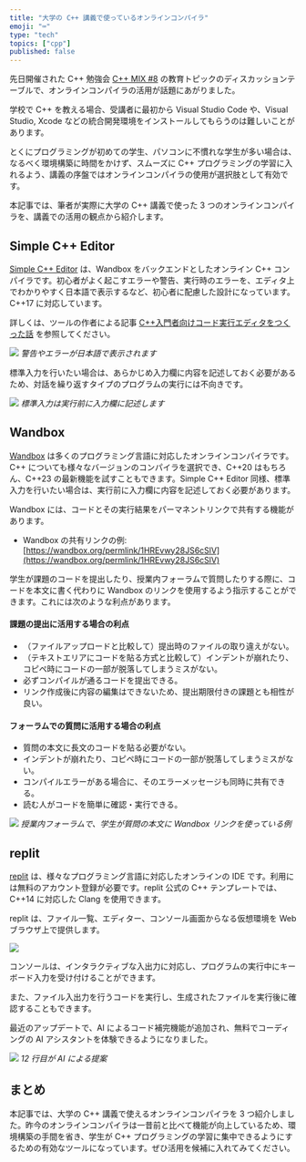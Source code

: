 ```yaml
---
title: "大学の C++ 講義で使っているオンラインコンパイラ"
emoji: "⌨️"
type: "tech"
topics: ["cpp"]
published: false
---
```


先日開催された C++ 勉強会 [C++ MIX #8](https://cppmix.connpass.com/event/301925/) の教育トピックのディスカッションテーブルで、オンラインコンパイラの活用が話題にあがりました。

学校で C++ を教える場合、受講者に最初から Visual Studio Code や、Visual Studio, Xcode などの統合開発環境をインストールしてもらうのは難しいことがあります。

とくにプログラミングが初めての学生、パソコンに不慣れな学生が多い場合は、なるべく環境構築に時間をかけず、スムーズに C++ プログラミングの学習に入れるよう、講義の序盤ではオンラインコンパイラの使用が選択肢として有効です。

本記事では、筆者が実際に大学の C++ 講義で使った 3 つのオンラインコンパイラを、講義での活用の観点から紹介します。

## Simple C++ Editor
[Simple C++ Editor](https://tumoiyorozu.github.io/SimpleCppEditor/) は、Wandbox をバックエンドとしたオンライン C++ コンパイラです。初心者がよく起こすエラーや警告、実行時のエラーを、エディタ上でわかりやすく日本語で表示するなど、初心者に配慮した設計になっています。C++17 に対応しています。

詳しくは、ツールの作者による記事 [C++入門者向けコード実行エディタをつくった話](https://qiita.com/TumoiYorozu/items/7a9b862071edd5427200) を参照してください。

![](https://storage.googleapis.com/zenn-user-upload/14d4f22adfda-20231209.gif)
*警告やエラーが日本語で表示されます*

標準入力を行いたい場合は、あらかじめ入力欄に内容を記述しておく必要があるため、対話を繰り返すタイプのプログラムの実行には不向きです。

![](https://storage.googleapis.com/zenn-user-upload/91c2a1c469cc-20231209.png)
*標準入力は実行前に入力欄に記述します*

## Wandbox
[Wandbox](https://wandbox.org/) は多くのプログラミング言語に対応したオンラインコンパイラです。C++ についても様々なバージョンのコンパイラを選択でき、C++20 はもちろん、C++23 の最新機能を試すこともできます。Simple C++ Editor 同様、標準入力を行いたい場合は、実行前に入力欄に内容を記述しておく必要があります。

Wandbox には、コードとその実行結果をパーマネントリンクで共有する機能があります。

- Wandbox の共有リンクの例: [https://wandbox.org/permlink/1HREvwy28JS6cSlV](https://wandbox.org/permlink/1HREvwy28JS6cSlV)

学生が課題のコードを提出したり、授業内フォーラムで質問したりする際に、コードを本文に書く代わりに Wandbox のリンクを使用するよう指示することができます。これには次のような利点があります。

#### 課題の提出に活用する場合の利点
- （ファイルアップロードと比較して）提出時のファイルの取り違えがない。
- （テキストエリアにコードを貼る方式と比較して）インデントが崩れたり、コピペ時にコードの一部が脱落してしまうミスがない。
- 必ずコンパイルが通るコードを提出できる。
- リンク作成後に内容の編集はできないため、提出期限付きの課題とも相性が良い。

#### フォーラムでの質問に活用する場合の利点
- 質問の本文に長文のコードを貼る必要がない。
- インデントが崩れたり、コピペ時にコードの一部が脱落してしまうミスがない。
- コンパイルエラーがある場合に、そのエラーメッセージも同時に共有できる。
- 読む人がコードを簡単に確認・実行できる。

![](https://storage.googleapis.com/zenn-user-upload/af4b45cb5a61-20231209.png)
*授業内フォーラムで、学生が質問の本文に Wandbox リンクを使っている例*


## replit
[replit](https://replit.com/) は、様々なプログラミング言語に対応したオンラインの IDE です。利用には無料のアカウント登録が必要です。replit 公式の C++ テンプレートでは、C++14 に対応した Clang を使用できます。

replit は、ファイル一覧、エディター、コンソール画面からなる仮想環境を Web ブラウザ上で提供します。

![](https://storage.googleapis.com/zenn-user-upload/12bcf296d4c5-20231209.png)

コンソールは、インタラクティブな入出力に対応し、プログラムの実行中にキーボード入力を受け付けることができます。


また、ファイル入出力を行うコードを実行し、生成されたファイルを実行後に確認することもできます。


最近のアップデートで、AI によるコード補完機能が追加され、無料でコーディングの AI アシスタントを体験できるようになりました。

![](https://storage.googleapis.com/zenn-user-upload/67c30e849d0a-20231209.png)
*12 行目が AI による提案*


## まとめ
本記事では、大学の C++ 講義で使えるオンラインコンパイラを 3 つ紹介しました。昨今のオンラインコンパイラは一昔前と比べて機能が向上しているため、環境構築の手間を省き、学生が C++ プログラミングの学習に集中できるようにするための有効なツールになっています。ぜひ活用を候補に入れてみてください。
